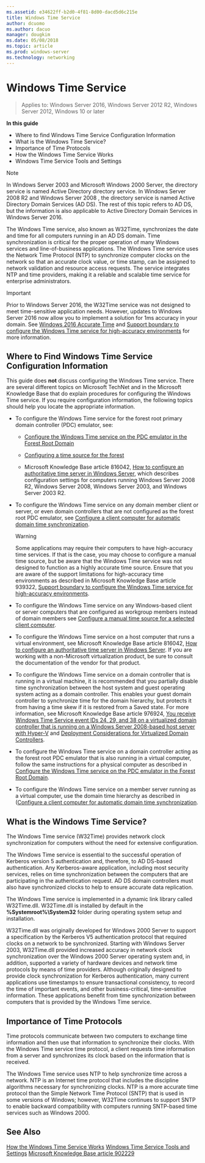 ```yaml
---
ms.assetid: e34622ff-b2d0-4f81-8d00-dacd5d6c215e
title: Windows Time Service
author: dcuomo
ms.author: dacuo
manager: dougkim
ms.date: 05/08/2018
ms.topic: article
ms.prod: windows-server
ms.technology: networking
---
```


# Windows Time Service

>Applies to: Windows Server 2016, Windows Server 2012 R2, Windows Server 2012, Windows 10 or later

**In this guide**

* Where to find Windows Time Service Configuration Information
* What is the Windows Time Service?
* Importance of Time Protocols
* How the Windows Time Service Works
* Windows Time Service Tools and Settings

> [!NOTE]
> In Windows Server 2003 and Microsoft Windows 2000 Server, the directory service is named Active Directory directory service. In  Windows Server 2008 R2  and  Windows Server 2008 , the directory service is named Active Directory Domain Services (AD DS). The rest of this topic refers to AD DS, but the information is also applicable to Active Directory Domain Services in Windows Server 2016.

The Windows Time service, also known as W32Time, synchronizes the date and time for all computers running in an AD DS domain. Time synchronization is critical for the proper operation of many Windows services and line-of-business applications. The Windows Time service uses the Network Time Protocol (NTP) to synchronize computer clocks on the network so that an accurate clock value, or time stamp, can be assigned to network validation and resource access requests. The service integrates NTP and time providers, making it a reliable and scalable time service for enterprise administrators.

> [!IMPORTANT]
> Prior to Windows Server 2016, the W32Time service was not designed to meet time-sensitive application needs.  However, updates to Windows Server 2016 now allow you to implement a solution for 1ms accuracy in your domain.  See [Windows 2016 Accurate Time](accurate-time.md) and  [Support boundary to configure the Windows Time service for high-accuracy environments](support-boundary.md) for more information.

## <a name="BKMK_Config"></a>Where to Find Windows Time Service Configuration Information
This guide does **not** discuss configuring the Windows Time service. There are several different topics on Microsoft TechNet and in the Microsoft Knowledge Base that do explain procedures for configuring the Windows Time service. If you require configuration information, the following topics should help you locate the appropriate information.

-   To configure the Windows Time service for the forest root primary domain controller (PDC) emulator, see:

    -   [Configure the Windows Time service on the PDC emulator in the Forest Root Domain](/previous-versions/windows/it-pro/windows-server-2008-R2-and-2008/cc731191%28v=ws.10%29)

    -   [Configuring a time source for the forest](/previous-versions/windows/it-pro/windows-server-2008-r2-and-2008/cc794823%28v%3dws.10%29)

    -   Microsoft Knowledge Base article 816042, [How to configure an authoritative time server in Windows Server](https://go.microsoft.com/fwlink/?LinkID=60402), which describes configuration settings for computers running Windows Server 2008 R2, Windows Server 2008, Windows Server 2003, and Windows Server 2003 R2.

-   To configure the Windows Time service on any domain member client or server, or even domain controllers that are not configured as the forest root PDC emulator, see [Configure a client computer for automatic domain time synchronization](/previous-versions/windows/it-pro/windows-server-2008-r2-and-2008/cc816884%28v%3dws.10%29).

    > [!WARNING]
    > Some applications may require their computers to have high-accuracy time services. If that is the case, you may choose to configure a manual time source, but be aware that the Windows Time service was not designed to function as a highly accurate time source. Ensure that you are aware of the support limitations for high-accuracy time environments as described in Microsoft Knowledge Base article 939322, [Support boundary to configure the Windows Time service for high-accuracy environments](support-boundary.md).

-   To configure the Windows Time service on any Windows-based client or server computers that are configured as workgroup members instead of domain members see [Configure a manual time source for a selected client computer](/previous-versions/windows/it-pro/windows-server-2008-r2-and-2008/cc816656%28v%3dws.10%29).

-   To configure the Windows Time service on a host computer that runs a virtual environment, see Microsoft Knowledge Base article 816042, [How to configure an authoritative time server in Windows Server](https://go.microsoft.com/fwlink/?LinkID=60402). If you are working with a non-Microsoft virtualization product, be sure to consult the documentation of the vendor for that product.

-   To configure the Windows Time service on a domain controller that is running in a virtual machine, it is recommended that you partially disable time synchronization between the host system and guest operating system acting as a domain controller. This enables your guest domain controller to synchronize time for the domain hierarchy, but protects it from having a time skew if it is restored from a Saved state. For more information, see Microsoft Knowledge Base article 976924, [You receive Windows Time Service event IDs 24, 29, and 38 on a virtualized domain controller that is running on a Windows Server 2008-based host server with Hyper-V](https://go.microsoft.com/fwlink/?LinkID=192236) and [Deployment Considerations for Virtualized Domain Controllers](https://go.microsoft.com/fwlink/?LinkID=192235).

-   To configure the Windows Time service on a domain controller acting as the forest root PDC emulator that is also running in a virtual computer, follow the same instructions for a physical computer as described in [Configure the Windows Time service on the PDC emulator in the Forest Root Domain](/previous-versions/windows/it-pro/windows-server-2008-R2-and-2008/cc731191%28v=ws.10%29).

-   To configure the Windows Time service on a member server running as a virtual computer, use the domain time hierarchy as described in ([Configure a client computer for automatic domain time synchronization](/previous-versions/windows/it-pro/windows-server-2008-r2-and-2008/cc816884%28v%3dws.10%29).

## <a name="BKMK_WTS"></a>What is the Windows Time Service?
The Windows Time service (W32Time) provides network clock synchronization for computers without the need for extensive configuration.

The Windows Time service is essential to the successful operation of Kerberos version 5 authentication and, therefore, to AD DS-based authentication. Any Kerberos-aware application, including most security services, relies on time synchronization between the computers that are participating in the authentication request. AD DS domain controllers must also have synchronized clocks to help to ensure accurate data replication.

The Windows Time service is implemented in a dynamic link library called W32Time.dll. W32Time.dll is installed by default in the **%Systemroot%\System32** folder during operating system setup and installation.

W32Time.dll was originally developed for Windows 2000 Server to support a specification by the Kerberos V5 authentication protocol that required clocks on a network to be synchronized. Starting with Windows Server 2003, W32Time.dll provided increased accuracy in network clock synchronization over the Windows 2000 Server operating system and, in addition, supported a variety of hardware devices and network time protocols by means of time providers. Although originally designed to provide clock synchronization for Kerberos authentication, many current applications use timestamps to ensure transactional consistency, to record the time of important events, and other business-critical, time-sensitive information. These applications benefit from time synchronization between computers that is provided by the Windows Time service.

## <a name="BKMK_TimeProtocols"></a>Importance of Time Protocols
Time protocols communicate between two computers to exchange time information and then use that information to synchronize their clocks. With the Windows Time service time protocol, a client requests time information from a server and synchronizes its clock based on the information that is received.

The Windows Time service uses NTP to help synchronize time across a network. NTP is an Internet time protocol that includes the discipline algorithms necessary for synchronizing clocks. NTP is a more accurate time protocol than the Simple Network Time Protocol (SNTP) that is used in some versions of Windows; however, W32Time continues to support SNTP to enable backward compatibility with computers running SNTP-based time services such as Windows 2000.

## See Also
[How the Windows Time Service Works](How-the-Windows-Time-Service-Works.md)
[Windows Time Service Tools and Settings](Windows-Time-Service-Tools-and-Settings.md)
[Microsoft Knowledge Base article 902229](https://go.microsoft.com/fwlink/?LinkId=186066)